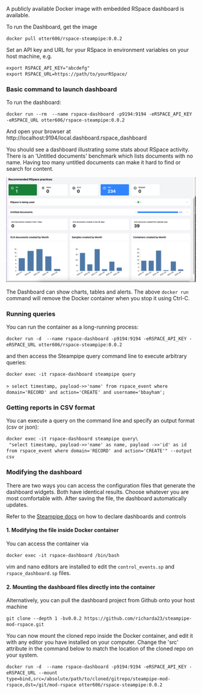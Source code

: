 A publicly available Docker image with embedded RSpace dashboard is available.

To run the Dashboard, get the image

    docker pull otter606/rspace-steampipe:0.0.2

Set an API key and URL for your RSpace in environment variables on your host machine, e.g.

    export RSPACE_API_KEY="abcdefg"
    export RSPACE_URL=https://path/to/yourRSpace/

### Basic command to launch dashboard

To run the dashboard:

    docker run --rm  --name rspace-dashboard -p9194:9194 -eRSPACE_API_KEY -eRSPACE_URL otter606/rspace-steampipe:0.0.2

And open your browser at http://localhost:9194/local.dashboard.rspace_dashboard

You should see a dashboard illustrating some stats about RSpace activity. There is an  'Untitled documents' benchmark which lists documents with no name. Having too many untitled documents can make it hard to find or search for content.

![docs/RSpaceDashboard.png](docs/RSpaceDashboard.png)

The Dashboard can show charts, tables and alerts.
The above `docker run` command will remove the Docker container when you stop it using Ctrl-C.

### Running queries

You can run the container as a long-running process:

    docker run -d  --name rspace-dashboard -p9194:9194 -eRSPACE_API_KEY -eRSPACE_URL otter606/rspace-steampipe:0.0.2

and then access the Steampipe query command line to execute arbitrary queries:

    docker exec -it rspace-dashboard steampipe query 

    > select timestamp, payload->>'name' from rspace_event where domain='RECORD' and action='CREATE' and username='bbayham';

### Getting reports in CSV format

You can execute a query on the command line and specify an output format (csv or json):

    docker exec -it rspace-dashboard steampipe query\
     "select timestamp, payload->>'name' as name, payload ->>'id' as id from rspace_event where domain='RECORD' and action='CREATE'" --output csv

### Modifying the dashboard

There are two ways you can access the configuration files that generate the dashboard widgets. Both have identical results. Choose whatever you are most comfortable with. After saving the file, the dashboard automatically updates.

Refer to the [Steampipe docs](https://steampipe.io/docs/mods/writing-dashboards) on how to declare dashboards and controls

#### 1. Modifying the file inside Docker container

You can access the container via

    docker exec -it rspace-dashboard /bin/bash

 vim and nano editors are installed to edit the `control_events.sp` and `rspace_dashboard.sp` files.

#### 2. Mounting the dashboard files directly into the container

Alternatively, you can pull the dashboard project from Github onto your host machine

    git clone --depth 1 -bv0.0.2 https://github.com/richarda23/steampipe-mod-rspace.git

You can now mount the cloned repo inside the Docker container, and edit it with any editor you have installed on your computer. Change the 'src' attribute in the command below to match the location of the cloned repo on your  system.
 
    docker run -d  --name rspace-dashboard -p9194:9194 -eRSPACE_API_KEY -eRSPACE_URL --mount type=bind,src=/absolute/path/to/cloned/gitrepo/steampipe-mod-rspace,dst=/git/mod-rspace otter606/rspace-steampipe:0.0.2